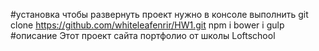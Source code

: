 #установка
чтобы развернуть проект нужно в консоле выполнить  git clone https://github.com/whiteleafenrir/HW1.git  npm i  bower i  gulp
#описание
Этот проект сайта портфолио от школы Loftschool